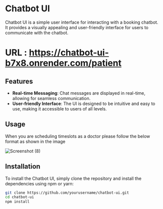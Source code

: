 # Chatbot UI

Chatbot UI is a simple user interface for interacting with a booking chatbot. It provides a visually appealing and user-friendly interface for users to communicate with the chatbot.

# URL : https://chatbot-ui-b7x8.onrender.com/patient


## Features

- **Real-time Messaging**: Chat messages are displayed in real-time, allowing for seamless communication.
- **User-friendly Interface**: The UI is designed to be intuitive and easy to use, making it accessible to users of all levels.

## Usage

When you are scheduling timeslots as a doctor please follow the below format as shown in the image

![Screenshot (8)](https://github.com/Shreyasd10/chatbot-ui/assets/52241691/461b5fb7-d162-4f80-a2d7-361b14dd9d4d)


## Installation

To install the Chatbot UI, simply clone the repository and install the dependencies using npm or yarn:

```bash
git clone https://github.com/yourusername/chatbot-ui.git
cd chatbot-ui
npm install

